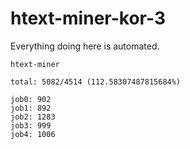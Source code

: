 # htext-miner-kor-3

Everything doing here is automated.

```
htext-miner

total: 5082/4514 (112.58307487815684%)

job0: 902
job1: 892
job2: 1283
job3: 999
job4: 1006
```